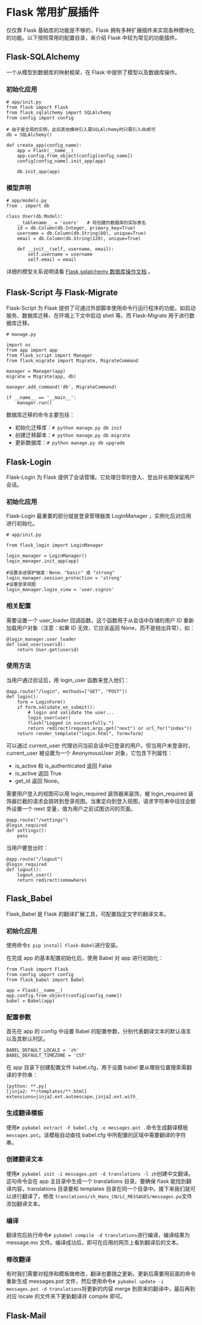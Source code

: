 # Flask 常用扩展插件
仅仅靠 Flask 基础库的功能是不够的，Flask 拥有多种扩展插件来实现各种模块化的功能。以下按照常用的配置目录，来介绍 Flask 中较为常见的功能插件。

## Flask-SQLAlchemy
一个从模型到数据库的映射框架，在 Flask 中提供了模型以及数据库操作。

### 初始化应用
```
# app/init.py
from flask import Flask
from flask_sqlalchemy import SQLAlchemy
from config import config

# 由于是全局的实例，此后其他模块引入需SQLAlchemy时只需引入db即可
db = SQLAlchemy() 

def create_app(config_name):
    app = Flask(__name__)
    app.config.from_object(config[config_name])
    config[config_name].init_app(app)

    db.init_app(app)
```

### 模型声明
```
# app/models.py
from . import db

class User(db.Model):
	__tablename__ = 'users'   # 将创建的数据库的实际表名
    id = db.Column(db.Integer, primary_key=True)
    username = db.Column(db.String(80), unique=True)
    email = db.Column(db.String(120), unique=True)

    def __init__(self, username, email):
        self.username = username
        self.email = email
```

详细的模型关系说明请看 [Flask sqlalchemy 数据库操作文档](https://github.com/xuelangZF/ehpc/wiki/Flask-sqlalchemy-%E6%95%B0%E6%8D%AE%E5%BA%93%E6%93%8D%E4%BD%9C%E6%96%87%E6%A1%A3) 。


## Flask-Script 与 Flask-Migrate
Flask-Script 为 Flask 提供了可通过外部脚本使用命令行运行程序的功能，如启动服务、数据库迁移、在环境上下文中启动 shell 等。而 Flask-Migrate 用于进行数据库迁移。
```
# manage.py

import os
from app import app
from flask_script import Manager
from flask_migrate import Migrate, MigrateCommand

manager = Manager(app)
migrate = Migrate(app, db)

manager.add_command('db', MigrateCommand)

if __name__ == '__main__':
    manager.run()
```

数据库迁移的命令主要包括：

- 初始化迁移库：`# python manage.py db init`
- 创建迁移脚本：`# python manage.py db migrate`
- 更新数据库：`# python manage.py db upgrade`

## Flask-Login
Flask-Login 为 Flask 提供了会话管理。它处理日常的登入、登出并长期保留用户会话。

### 初始化应用
Flask-Login 最重要的部分就是登录管理器类 LoginManager ，实例化后对应用进行初始化。
```
# app/init.py

from flask_login import LoginManager

login_manager = LoginManager()
login_manager.init_app(app)

#设置会话保护强度：None、"basic" 或 "strong"
login_manager.session_protection = 'strong'
#设置登录视图
login_manager.login_view = 'user.signin'  
```

### 相关配置
需要设置一个 user_loader 回调函数，这个函数用于从会话中存储的用户 ID 重新加载用户对象（注意：如果 ID 无效，它应该返回 None，而不是抛出异常），如：
```
@login_manager.user_loader
def load_user(userid):
    return User.get(userid)
```

### 使用方法
当用户通过验证后，用 login_user 函数来登入他们：
```
@app.route("/login", methods=["GET", "POST"])
def login():
    form = LoginForm()
    if form.validate_on_submit():
        # login and validate the user...
        login_user(user)
        flash("Logged in successfully.")
        return redirect(request.args.get("next") or url_for("index"))
    return render_template("login.html", form=form)
```

可以通过 current_user 代理访问当前会话中已登录的用户。但当用户未登录时，current_user 被设置为一个 AnonymousUser 对象，它包含下列属性： 

- is_active 和 is_authenticated 返回 False 
- is_active 返回 True 
- get_id 返回 None。

需要用户登入的视图可以用 login_required 装饰器来装饰，被 login_required 装饰器拦截的请求会跳转到登录视图。当重定向到登入视图，请求字符串中往往会额外设置一个 next 变量，值为用户之前试图访问的页面。
```
@app.route("/settings")
@login_required
def settings():
    pass
```

当用户要登出时：
```
@app.route("/logout")
@login_required
def logout():
    logout_user()
    return redirect(somewhere)
```

## Flask_Babel
Flask_Babel 是 Flask 的翻译扩展工具，可配置指定文字的翻译文本。

### 初始化应用
使用命令`$ pip install Flask-Babel`进行安装。

在完成 app 的基本配置初始化后，使用 Babel 对 app 进行初始化：
```
from flask import Flask
from config import config
from flask_babel import Babel

app = Flask(__name__)
app.config.from_object(config[config_name])
babel = Babel(app)
```

### 配置参数
首先在 app 的 config 中设置 Babel 的配置参数，分别代表翻译文本的默认语言以及其默认时区。
```
BABEL_DEFAULT_LOCALE = 'zh'
BABEL_DEFAULT_TIMEZONE = 'CST'
```

在 app 目录下创建配置文件 babel.cfg，用于设置 babel 要从哪些位置搜索需翻译的字符串：
```
[python: **.py]
[jinja2: **/templates/**.html]
extensions=jinja2.ext.autoescape,jinja2.ext.with_
```

### 生成翻译模板
使用`# pybabel extract -F babel.cfg -o messages.pot .`命令生成翻译模板`messages.pot`。该模板自动查找 babel.cfg 中所配置的区域中需要翻译的字符串。

### 创建翻译文本
使用`# pybabel init -i messages.pot -d translations -l zh`创建中文翻译。这句命令会在 app 主目录中生成一个 translations 目录。要确保 flask 能找到翻译内容，translations 目录要和 templates 目录在同一个目录中。接下来我们就可以进行翻译了，修改 `translations/zh_Hans_CN/LC_MESSAGES/messages.po`文件添加翻译文本。

### 编译
翻译完后执行命令`# pybabel compile -d translations`进行编译，编译结果为 message.mo 文件。编译成功后，即可在应用的网页上看到翻译后的文本。

### 修改翻译
有时我们需要对程序和模板做修改，翻译也要随之更新。更新后需要用前面的命令重新生成 messages.pot 文件，然后使用命令`# pybabel update -i messages.pot -d translations`将更新的内容 merge 到原来的翻译中，最后再到对应 locale 的文件夹下更新翻译并 compile 即可。

## Flask-Mail
